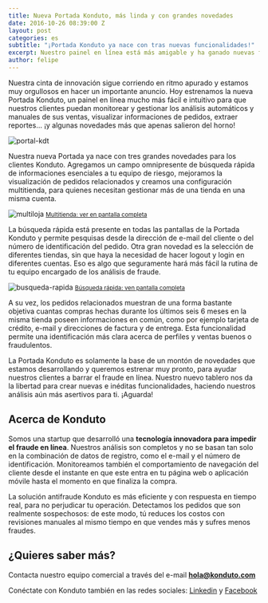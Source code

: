 ```yaml
---
title: Nueva Portada Konduto, más linda y con grandes novedades
date: 2016-10-26 08:39:00 Z
layout: post
categories: es
subtitle: "¡Portada Konduto ya nace con tras nuevas funcionalidades!"
excerpt: Nuestro painel en línea está más amigable y ha ganado nuevas funcionalidades
author: felipe
---
```


Nuestra cinta de innovación sigue corriendo en ritmo apurado y estamos muy orgullosos en hacer un importante anuncio. Hoy estrenamos la nueva Portada Konduto, un painel en línea mucho más fácil e intuitivo para que nuestros clientes puedan monitorear y gestionar los análisis automáticos y manuales de sus ventas, visualizar informaciones de pedidos, extraer reportes… ¡y algunas novedades más que apenas salieron del horno! 

![portal-kdt](/images/161021-novo-portal.png)

Nuestra nueva Portada ya nace con tres grandes novedades para los clientes Konduto. Agregamos un campo omnipresente de búsqueda rápida de informaciones esenciales a tu equipo de riesgo, mejoramos la visualización de pedidos relacionados y creamos una configuración multitienda, para quienes necesitan gestionar más de una tienda en una misma cuenta. 

![multiloja](/images/161021-gif-multistore.gif)
<small>[Multitienda: ver en pantalla completa](https://s3.amazonaws.com/helpscout.net/docs/assets/56a8d4c7c697914361562d43/images/5806731ec697913f5c0b5ff2/file-E8grtNSIQZ.gif)</small>

La búsqueda rápida está presente en todas las pantallas de la Portada Konduto y permite pesquisas desde la dirección de e-mail del cliente o del número de identificación del pedido. Otra gran novedad es la selección de diferentes tiendas, sin que haya la necesidad de hacer logout y login en diferentes cuentas. Eso es algo que seguramente hará más fácil la rutina de tu equipo encargado de los análisis de fraude. 

![busqueda-rapida](/images/161021-gif-search.gif)
<small>[Búsqueda rápida: ven pantalla completa](https://s3.amazonaws.com/helpscout.net/docs/assets/56a8d4c7c697914361562d43/images/58066cb2903360268773ff36/file-HKfROPNacz.gif)</small>

A su vez, los pedidos relacionados muestran de una forma bastante objetiva cuantas compras hechas durante los últimos seis 6 meses en la misma tienda poseen informaciones en común, como por ejemplo tarjeta de crédito, e-mail y direcciones de factura y de entrega. Esta funcionalidad permite una identificación más clara acerca de perfiles y ventas buenos o fraudulentos. 

La Portada Konduto es solamente la base de un montón de novedades que estamos desarrollando y queremos estrenar muy pronto, para ayudar nuestros clientes a barrar el fraude en línea. Nuestro nuevo tablero nos da la libertad para crear nuevas e inéditas funcionalidades, haciendo nuestros análisis aún más asertivos para ti. ¡Aguarda! 

## Acerca de Konduto

Somos una startup que desarrolló una **tecnología innovadora para impedir el fraude en línea**. Nuestros análisis son completos y no se basan tan solo en la combinación de datos de registro, como el e-mail y el número de identificación. Monitoreamos también el comportamiento de navegación del cliente desde el instante en que este entra en tu página web o aplicación móvile hasta el momento en que finaliza la compra.

La solución antifraude Konduto es más eficiente y con respuesta en tiempo real, para no perjudicar tu operación. Detectamos los pedidos que son realmente sospechosos: de este modo, tú reduces los costos con revisiones manuales al mismo tiempo en que vendes más y sufres menos fraudes.

## ¿Quieres saber más?

Contacta nuestro equipo comercial a través del e-mail **hola@konduto.com**

Conéctate con Konduto también en las redes sociales: [Linkedin](https://www.linkedin.com/company/konduto) y [Facebook](https://www.facebook.com/konduto)  